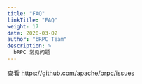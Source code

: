 ```yaml
---
title: "FAQ"
linkTitle: "FAQ"
weight: 17
date: 2020-03-02
author: "bRPC Team"
description: >
  bRPC 常见问题
---
```

查看 https://github.com/apache/brpc/issues
